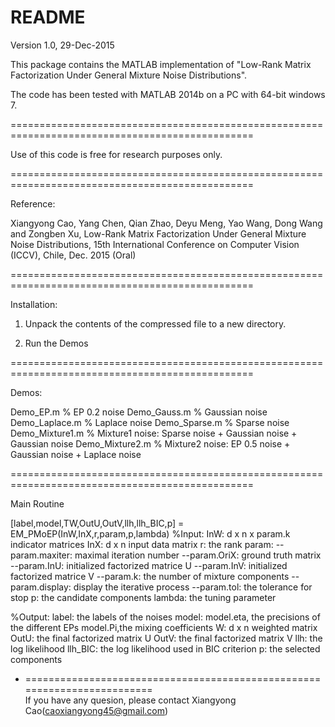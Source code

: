 README
================================================================================================
Version 1.0, 29-Dec-2015

This package contains the MATLAB implementation of "Low-Rank Matrix Factorization Under General Mixture Noise Distributions".

The code has been tested with MATLAB 2014b on a PC with 64-bit windows 7.

================================================================================================

Use of this code is free for research purposes only.

================================================================================================

Reference:

Xiangyong Cao, Yang Chen, Qian Zhao, Deyu Meng, Yao Wang, Dong Wang and Zongben Xu,
Low-Rank Matrix Factorization Under General Mixture Noise Distributions, 
15th International Conference on Computer Vision (ICCV), Chile, Dec. 2015 (Oral)

================================================================================================

Installation:

1. Unpack the contents of the compressed file to a new directory.

2. Run the Demos

================================================================================================

Demos:

Demo_EP.m          % EP 0.2 noise
Demo_Gauss.m       % Gaussian noise
Demo_Laplace.m     % Laplace noise
Demo_Sparse.m      % Sparse noise
Demo_Mixture1.m    % Mixture1 noise: Sparse noise + Gaussian noise + Gaussian noise
Demo_Mixture2.m    % Mixture2 noise: EP 0.5 noise + Gaussian noise + Laplace noise

================================================================================================

Main Routine

[label,model,TW,OutU,OutV,llh,llh_BIC,p] = EM_PMoEP(InW,InX,r,param,p,lambda)
%Input:
   InW: d x n x param.k indicator matrices
   InX: d x n input data matrix
   r:   the rank
   param:
      --param.maxiter: maximal iteration number
      --param.OriX: ground truth matrix
      --param.InU: initialized factorized matrice U
      --param.InV: initialized factorized matrice V
      --param.k: the number of mixture components
      --param.display: display the iterative process
      --param.tol: the tolerance for stop
   p: the candidate components
   lambda: the tuning parameter

%Output:
   label: the labels of the noises
   model: model.eta, the precisions of the different EPs
          model.Pi,the mixing coefficients
   W: d x n weighted matrix
   OutU: the final factorized matrix U
   OutV: the final factorized matrix V
   llh:  the log likelihood
   llh_BIC:  the log likelihood used in BIC criterion
   p: the selected components

- =========================================================================    
If you have any quesion, please contact Xiangyong Cao(caoxiangyong45@gmail.com)
